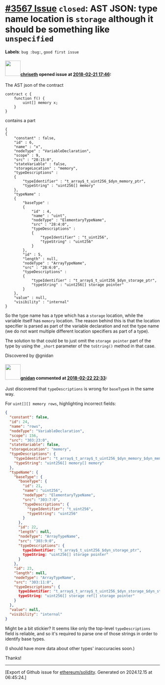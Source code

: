 # [\#3567 Issue](https://github.com/ethereum/solidity/issues/3567) `closed`: AST JSON: type name location is `storage` although it should be something like `unspecified`
**Labels**: `bug :bug:`, `good first issue`


#### <img src="https://avatars.githubusercontent.com/u/9073706?v=4" width="50">[chriseth](https://github.com/chriseth) opened issue at [2018-02-21 17:46](https://github.com/ethereum/solidity/issues/3567):

The AST json of the contract
```
contract c {
    function f() {
        uint[] memory x;
    }
}
```
contains a part
```
{
{
    "constant" : false,
    "id" : 6,
    "name" : "x",
    "nodeType" : "VariableDeclaration",
    "scope" : 9,
    "src" : "28:15:0",
    "stateVariable" : false,
    "storageLocation" : "memory",
    "typeDescriptions" : 
    {
        "typeIdentifier" : "t_array$_t_uint256_$dyn_memory_ptr",
        "typeString" : "uint256[] memory"
    },
    "typeName" : 
    {
        "baseType" : 
        {
            "id" : 4,
            "name" : "uint",
            "nodeType" : "ElementaryTypeName",
            "src" : "28:4:0",
            "typeDescriptions" : 
            {
                "typeIdentifier" : "t_uint256",
                "typeString" : "uint256"
            }
        },
        "id" : 5,
        "length" : null,
        "nodeType" : "ArrayTypeName",
        "src" : "28:6:0",
        "typeDescriptions" : 
        {
            "typeIdentifier" : "t_array$_t_uint256_$dyn_storage_ptr",
            "typeString" : "uint256[] storage pointer"
        }
    },
    "value" : null,
    "visibility" : "internal"
}
```

So the type name has a type which has a `storage` location, while the variable itself has `memory` location. The reason behind this is that the location specifier is parsed as part of the variable declaration and not the type name (we do not want multiple different location specifiers as part of a type).

The solution to that could be to just omit the `storage pointer` part of the type by using the `_short` parameter of the `toString()` method in that case.

Discovered by @gnidan

#### <img src="https://avatars.githubusercontent.com/u/151065?u=0fc51dca2aa80373f8d417e826ca8ef5568525f6&v=4" width="50">[gnidan](https://github.com/gnidan) commented at [2018-02-22 22:33](https://github.com/ethereum/solidity/issues/3567#issuecomment-367845669):

Just discovered that `typeDescriptions` is wrong for `baseType`s in the same way.

For `uint[][] memory rows`, highlighting incorrect fields:

```json
{
  "constant": false,
  "id": 24,
  "name": "rows",
  "nodeType": "VariableDeclaration",
  "scope": 156,
  "src": "303:23:0",
  "stateVariable": false,
  "storageLocation": "memory",
  "typeDescriptions": {
    "typeIdentifier": "t_array$_t_array$_t_uint256_$dyn_memory_$dyn_memory_ptr",
    "typeString": "uint256[] memory[] memory"
  },
  "typeName": {
    "baseType": {
      "baseType": {
        "id": 21,
        "name": "uint256",
        "nodeType": "ElementaryTypeName",
        "src": "303:7:0",
        "typeDescriptions": {
          "typeIdentifier": "t_uint256",
          "typeString": "uint256"
        }
      },
      "id": 22,
      "length": null,
      "nodeType": "ArrayTypeName",
      "src": "303:9:0",
      "typeDescriptions": {
        typeIdentifier: "t_array$_t_uint256_$dyn_storage_ptr",
        typeString: "uint256[] storage pointer"
      }
    },
    "id": 23,
    "length": null,
    "nodeType": "ArrayTypeName",
    "src": "303:11:0",
    "typeDescriptions": {
      typeIdentifier: "t_array$_t_array$_t_uint256_$dyn_storage_$dyn_storage_ptr",
      typeString: "uint256[] storage ref[] storage pointer"
    }
  },
  "value": null,
  "visibility": "internal"
}
```

Might be a bit stickier? It seems like only the top-level `typeDescriptions` field is reliable, and so it's required to parse one of those strings in order to identify base types.

(I should have more data about other types' inaccuracies soon.)

Thanks!


-------------------------------------------------------------------------------



[Export of Github issue for [ethereum/solidity](https://github.com/ethereum/solidity). Generated on 2024.12.15 at 06:45:24.]
